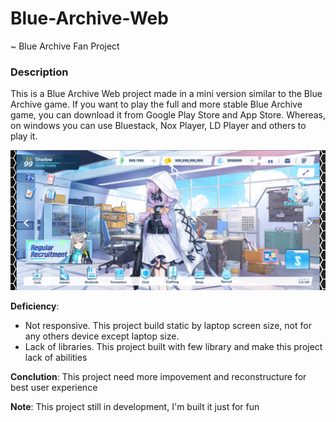 # Blue-Archive-Web
~ Blue Archive Fan Project

### Description
This is a Blue Archive Web project made in a mini version similar to the Blue Archive game. If you want to play the full and more stable Blue Archive game, you can download it from Google Play Store and App Store. Whereas, on windows you can use Bluestack, Nox Player, LD Player and others to play it.

![Preview](Github/Src/Image/Preview01.png "Preview")

**Deficiency**:
* Not responsive. This project build static by laptop screen size, not for any others device except laptop size.
* Lack of libraries. This project built with few library and make this project lack of abilities

**Conclution**: This project need more impovement and reconstructure for best user experience

**Note**: This project still in development, I'm built it just for fun
